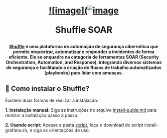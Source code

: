 <h1 align="center">

[![image](![image](https://github.com/user-attachments/assets/f61e929f-b4b9-4294-a028-7d08aa761b04)](https://shuffler.io/)

Shuffle SOAR

</h1>


<h4 align="center">
  
[Shuffle](https://grafana.com/) é uma plataforma de automação de segurança cibernética que permite orquestrar, automatizar e responder a incidentes de forma eficiente. Ele se enquadra na categoria de ferramentas SOAR (Security Orchestration, Automation, and Response), integrando diversos sistemas de segurança e facilitando a criação de fluxos de trabalho automatizados (playbooks) para lidar com ameaças.

</h4>

## 📌 Como instalar o Shuffle?

Existem duas formas de realizar a instalação:

**1. Instalação manual:** Siga as instruções no arquivo [install-guide.md]() para realizar a instalação passo a passo.

**2. Usando script:** Acesse a pasta [script](), faça o download do script install-grafana.sh, e siga as orientações de uso.
